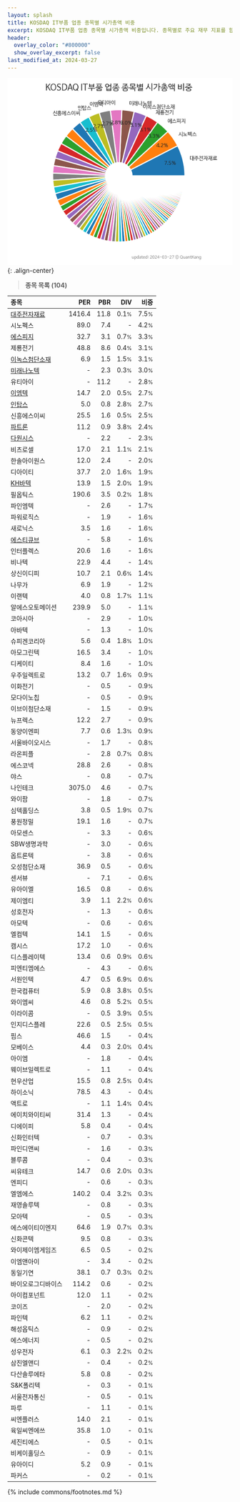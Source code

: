 ```yaml
---
layout: splash
title: KOSDAQ IT부품 업종 종목별 시가총액 비중
excerpt: KOSDAQ IT부품 업종 종목별 시가총액 비중입니다. 종목별로 주요 재무 지표를 함께 표시합니다.
header:
  overlay_color: "#800000"
  show_overlay_excerpt: false
last_modified_at: 2024-03-27
---
```



![KOSDAQ IT부품 업종 종목별 시가총액 비중](/stats/sector/images/kosdaq_업종_IT부품_종목.png){: .align-center}


> **종목 목록 (104)**<a id="list"></a>

| **종목** | **PER** | **PBR** | **DIV** | **비중** |
| :------- | ------: | ------: | ------: | -------: |
| [대주전자재료](/078600/) | 1416.4 | 11.8 | 0.1<small>%</small> | 7.5<small>%</small> |
| 시노펙스 | 89.0 | 7.4 | - | 4.2<small>%</small> |
| [에스피지](/058610/) | 32.7 | 3.1 | 0.7<small>%</small> | 3.3<small>%</small> |
| 제룡전기 | 48.8 | 8.6 | 0.4<small>%</small> | 3.1<small>%</small> |
| [이녹스첨단소재](/272290/) | 6.9 | 1.5 | 1.5<small>%</small> | 3.1<small>%</small> |
| [미래나노텍](/095500/) | - | 2.3 | 0.3<small>%</small> | 3.0<small>%</small> |
| 유티아이 | - | 11.2 | - | 2.8<small>%</small> |
| [이엠텍](/091120/) | 14.7 | 2.0 | 0.5<small>%</small> | 2.7<small>%</small> |
| [인탑스](/049070/) | 5.0 | 0.8 | 2.8<small>%</small> | 2.7<small>%</small> |
| 신흥에스이씨 | 25.5 | 1.6 | 0.5<small>%</small> | 2.5<small>%</small> |
| [파트론](/091700/) | 11.2 | 0.9 | 3.8<small>%</small> | 2.4<small>%</small> |
| [다원시스](/068240/) | - | 2.2 | - | 2.3<small>%</small> |
| 비츠로셀 | 17.0 | 2.1 | 1.1<small>%</small> | 2.1<small>%</small> |
| 한솔아이원스 | 12.0 | 2.4 | - | 2.0<small>%</small> |
| 디아이티 | 37.7 | 2.0 | 1.6<small>%</small> | 1.9<small>%</small> |
| [KH바텍](/060720/) | 13.9 | 1.5 | 2.0<small>%</small> | 1.9<small>%</small> |
| 필옵틱스 | 190.6 | 3.5 | 0.2<small>%</small> | 1.8<small>%</small> |
| 파인엠텍 | - | 2.6 | - | 1.7<small>%</small> |
| 파워로직스 | - | 1.9 | - | 1.6<small>%</small> |
| 새로닉스 | 3.5 | 1.6 | - | 1.6<small>%</small> |
| [에스티큐브](/052020/) | - | 5.8 | - | 1.6<small>%</small> |
| 인터플렉스 | 20.6 | 1.6 | - | 1.6<small>%</small> |
| 비나텍 | 22.9 | 4.4 | - | 1.4<small>%</small> |
| 상신이디피 | 10.7 | 2.1 | 0.6<small>%</small> | 1.4<small>%</small> |
| 나무가 | 6.9 | 1.9 | - | 1.2<small>%</small> |
| 이랜텍 | 4.0 | 0.8 | 1.7<small>%</small> | 1.1<small>%</small> |
| 알에스오토메이션 | 239.9 | 5.0 | - | 1.1<small>%</small> |
| 코아시아 | - | 2.9 | - | 1.0<small>%</small> |
| 아바텍 | - | 1.3 | - | 1.0<small>%</small> |
| 슈피겐코리아 | 5.6 | 0.4 | 1.8<small>%</small> | 1.0<small>%</small> |
| 아모그린텍 | 16.5 | 3.4 | - | 1.0<small>%</small> |
| 디케이티 | 8.4 | 1.6 | - | 1.0<small>%</small> |
| 우주일렉트로 | 13.2 | 0.7 | 1.6<small>%</small> | 0.9<small>%</small> |
| 이화전기 | - | 0.5 | - | 0.9<small>%</small> |
| 모다이노칩 | - | 0.5 | - | 0.9<small>%</small> |
| 이브이첨단소재 | - | 1.5 | - | 0.9<small>%</small> |
| 뉴프렉스 | 12.2 | 2.7 | - | 0.9<small>%</small> |
| 동양이엔피 | 7.7 | 0.6 | 1.3<small>%</small> | 0.9<small>%</small> |
| 서울바이오시스 | - | 1.7 | - | 0.8<small>%</small> |
| 라온피플 | - | 2.8 | 0.7<small>%</small> | 0.8<small>%</small> |
| 에스코넥 | 28.8 | 2.6 | - | 0.8<small>%</small> |
| 야스 | - | 0.8 | - | 0.7<small>%</small> |
| 나인테크 | 3075.0 | 4.6 | - | 0.7<small>%</small> |
| 와이팜 | - | 1.8 | - | 0.7<small>%</small> |
| 심텍홀딩스 | 3.8 | 0.5 | 1.9<small>%</small> | 0.7<small>%</small> |
| 풍원정밀 | 19.1 | 1.6 | - | 0.7<small>%</small> |
| 아모센스 | - | 3.3 | - | 0.6<small>%</small> |
| SBW생명과학 | - | 3.0 | - | 0.6<small>%</small> |
| 옵트론텍 | - | 3.8 | - | 0.6<small>%</small> |
| 오성첨단소재 | 36.9 | 0.5 | - | 0.6<small>%</small> |
| 센서뷰 | - | 7.1 | - | 0.6<small>%</small> |
| 유아이엘 | 16.5 | 0.8 | - | 0.6<small>%</small> |
| 제이엠티 | 3.9 | 1.1 | 2.2<small>%</small> | 0.6<small>%</small> |
| 성호전자 | - | 1.3 | - | 0.6<small>%</small> |
| 아모텍 | - | 0.6 | - | 0.6<small>%</small> |
| 엘컴텍 | 14.1 | 1.5 | - | 0.6<small>%</small> |
| 캠시스 | 17.2 | 1.0 | - | 0.6<small>%</small> |
| 디스플레이텍 | 13.4 | 0.6 | 0.9<small>%</small> | 0.6<small>%</small> |
| 피엔티엠에스 | - | 4.3 | - | 0.6<small>%</small> |
| 서원인텍 | 4.7 | 0.5 | 6.9<small>%</small> | 0.6<small>%</small> |
| 한국컴퓨터 | 5.9 | 0.8 | 3.8<small>%</small> | 0.5<small>%</small> |
| 와이엠씨 | 4.6 | 0.8 | 5.2<small>%</small> | 0.5<small>%</small> |
| 이라이콤 | - | 0.5 | 3.9<small>%</small> | 0.5<small>%</small> |
| 인지디스플레 | 22.6 | 0.5 | 2.5<small>%</small> | 0.5<small>%</small> |
| 핌스 | 46.6 | 1.5 | - | 0.4<small>%</small> |
| 모베이스 | 4.4 | 0.3 | 2.0<small>%</small> | 0.4<small>%</small> |
| 아이엠 | - | 1.8 | - | 0.4<small>%</small> |
| 웨이브일렉트로 | - | 1.1 | - | 0.4<small>%</small> |
| 현우산업 | 15.5 | 0.8 | 2.5<small>%</small> | 0.4<small>%</small> |
| 하이소닉 | 78.5 | 4.3 | - | 0.4<small>%</small> |
| 액트로 | - | 1.1 | 1.4<small>%</small> | 0.4<small>%</small> |
| 에이치와이티씨 | 31.4 | 1.3 | - | 0.4<small>%</small> |
| 디에이피 | 5.8 | 0.4 | - | 0.4<small>%</small> |
| 신화인터텍 | - | 0.7 | - | 0.3<small>%</small> |
| 파인디앤씨 | - | 1.6 | - | 0.3<small>%</small> |
| 블루콤 | - | 0.4 | - | 0.3<small>%</small> |
| 씨유테크 | 14.7 | 0.6 | 2.0<small>%</small> | 0.3<small>%</small> |
| 엔피디 | - | 0.6 | - | 0.3<small>%</small> |
| 엘엠에스 | 140.2 | 0.4 | 3.2<small>%</small> | 0.3<small>%</small> |
| 재영솔루텍 | - | 0.8 | - | 0.3<small>%</small> |
| 모아텍 | - | 0.5 | - | 0.3<small>%</small> |
| 에스에이티이엔지 | 64.6 | 1.9 | 0.7<small>%</small> | 0.3<small>%</small> |
| 신화콘텍 | 9.5 | 0.8 | - | 0.3<small>%</small> |
| 와이제이엠게임즈 | 6.5 | 0.5 | - | 0.2<small>%</small> |
| 이엠앤아이 | - | 3.4 | - | 0.2<small>%</small> |
| 동일기연 | 38.1 | 0.7 | 0.3<small>%</small> | 0.2<small>%</small> |
| 바이오로그디바이스 | 114.2 | 0.6 | - | 0.2<small>%</small> |
| 아이컴포넌트 | 12.0 | 1.1 | - | 0.2<small>%</small> |
| 코이즈 | - | 2.0 | - | 0.2<small>%</small> |
| 파인텍 | 6.2 | 1.1 | - | 0.2<small>%</small> |
| 해성옵틱스 | - | 0.9 | - | 0.2<small>%</small> |
| 에스에너지 | - | 0.5 | - | 0.2<small>%</small> |
| 성우전자 | 6.1 | 0.3 | 2.2<small>%</small> | 0.2<small>%</small> |
| 삼진엘앤디 | - | 0.4 | - | 0.2<small>%</small> |
| 다산솔루에타 | 5.8 | 0.8 | - | 0.2<small>%</small> |
| S&K폴리텍 | - | 0.3 | - | 0.1<small>%</small> |
| 서울전자통신 | - | 0.5 | - | 0.1<small>%</small> |
| 파루 | - | 1.1 | - | 0.1<small>%</small> |
| 씨엔플러스 | 14.0 | 2.1 | - | 0.1<small>%</small> |
| 육일씨엔에쓰 | 35.8 | 1.0 | - | 0.1<small>%</small> |
| 세진티에스 | - | 0.5 | - | 0.1<small>%</small> |
| 비케이홀딩스 | - | 0.9 | - | 0.1<small>%</small> |
| 유아이디 | 5.2 | 0.9 | - | 0.1<small>%</small> |
| 파커스 | - | 0.2 | - | 0.1<small>%</small> |

{% include commons/footnotes.md %}